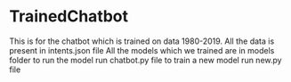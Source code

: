 # TrainedChatbot
This is for the chatbot which is trained on data 1980-2019.
All the data is present in intents.json file
All the models which we trained are in models folder
to run the model run chatbot.py file
to train a new model run new.py file
